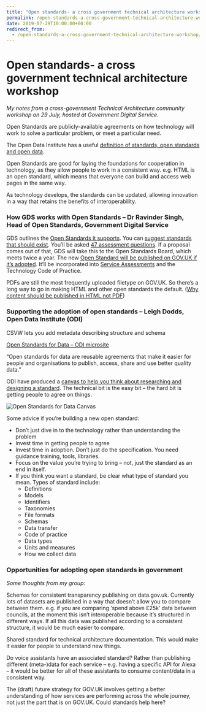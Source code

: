 ```yaml
---
title: "Open standards- a cross government technical architecture workshop – Martin Lugton"
permalink: /open-standards-a-cross-government-technical-architecture-workshop
date: 2019-07-29T10:00:00+00:00
redirect_from:
  - /open-standards-a-cross-government-technical-architecture-workshop/
---
```


# Open standards- a cross government technical architecture workshop

*My notes from a cross-government Technical Architecture community workshop on 29 July, hosted at Government Digital Service.*

Open Standards are publicly-available agreements on how technology will work to solve a particular problem, or meet a particular need.

The Open Data Institute has a useful [definition of standards, open standards and open data](https://standards.theodi.org/introduction/what-are-open-standards-for-data/).

Open Standards are good for laying the foundations for cooperation in technology, as they allow people to work in a consistent way. e.g. HTML is an open standard, which means that everyone can build and access web pages in the same way.

As technology develops, the standards can be updated, allowing innovation in a way that retains the benefits of interoperability.

### How GDS works with Open Standards – Dr Ravinder Singh, Head of Open Standards, Government Digital Service
GDS outlines the [Open Standards it supports](https://www.gov.uk/government/publications/open-standards-principles/open-standards-principles). You can [suggest standards that should exist](http://github.com/alphagov/open-standards/issues). You’ll be asked [47 assessment questions](https://www.gov.uk/guidance/how-an-open-standards-proposal-is-assessed). If a proposal comes out of that, GDS will take this to the Open Standards Board, which meets twice a year. The new [Open Standard will be published on GOV.UK if it’s adopted](https://www.gov.uk/government/publications/open-standards-for-government). It’ll be incorporated into [Service Assessments](https://www.gov.uk/service-manual/service-standard) and the Technology Code of Practice.

PDFs are still the most frequently uploaded filetype on GOV.UK. So there’s a long way to go in making HTML and other open standards the default. ([Why content should be published in HTML not PDF](https://gds.blog.gov.uk/2018/07/16/why-gov-uk-content-should-be-published-in-html-and-not-pdf/))

### Supporting the adoption of open standards – Leigh Dodds, Open Data Institute (ODI)

CSVW lets you add metadata describing structure and schema

[Open Standards for Data – ODI microsite](https://standards.theodi.org/)

“Open standards for data are reusable agreements that make it easier for people and organisations to publish, access, share and use better quality data.”

ODI have produced a [canvas to help you think about researching and designing a standard](http://standards.theodi.org/useful-tools/how-to-use-the-open-standards-for-data-canvas/). The technical bit is the easy bit – the hard bit is getting people to agree on things.

![Open Standards for Data Canvas](Open%20standards-%20a%20cross%20government%20technical%20architecture%20workshop%20%E2%80%93%20Martin%20Lugton_files/Screen-Shot-2019-07-29-at-10.40.51.png)

Some advice if you’re building a new open standard:

- Don’t just dive in to the technology rather than understanding the problem
- Invest time in getting people to agree
- Invest time in adoption. Don’t just do the specification. You need guidance training, tools, libraries.
- Focus on the value you’re trying to bring – not, just the standard as an end in itself.
- If you think you want a standard, be clear what type of standard you mean. Types of standard include:
  - Definitions
  - Models
  - Identifiers
  - Taxonomies
  - File formats
  - Schemas
  - Data transfer
  - Code of practice
  - Data types
  - Units and measures
  - How we collect data

### Opportunities for adopting open standards in government

*Some thoughts from my group:*

Schemas for consistent transparency publishing on data.gov.uk. Currently lots of datasets are published in a way that doesn’t allow you to compare between them. e.g. if you are comparing ‘spend above £25k’ data between councils, at the moment this isn’t interoperable because it’s structured in different ways. If all this data was published according to a consistent structure, it would be much easier to compare.

Shared standard for technical architecture documentation. This would make it easier for people to understand new things.

Do voice assistants have an associated standard? Rather than publishing different (meta-)data for each service – e.g. having a specific API for Alexa – it would be better for all of these assistants to consume content/data in a consistent way.

The (draft) future strategy for GOV.UK involves getting a better understanding of how services are performing across the whole journey, not just the part that is on GOV.UK. Could standards help here?